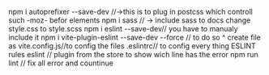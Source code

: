 npm i autoprefixer --save-dev //->this is to plug in postcss which controll such -moz- befor elements
npm i sass // -> include sass to docs change style.css to style.scss
npm i eslint --save-dev// you have to manualy include it 
npm i vite-plugin-eslint --save-dev --force // to do so ^
create file as vite.config.js//to config the files 
.eslintrc// to config every thing ESLINT rules
eslint // plugin from the store to show wich line has the error
npm run lint // fix all error and countinue